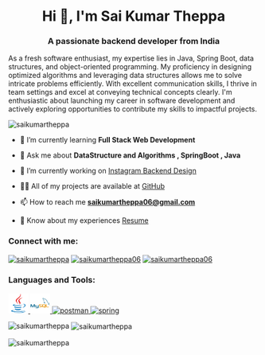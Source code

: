 <h1 align="center">Hi 👋, I'm Sai Kumar Theppa</h1>
<h3 align="center">A passionate backend developer from India</h3>
<p>As a fresh software enthusiast, my expertise lies in Java, Spring Boot, data structures, and object-oriented programming. My proficiency in designing optimized algorithms and leveraging data structures allows me to solve intricate problems efficiently. With excellent communication skills, I thrive in team settings and excel at conveying technical concepts clearly. I'm enthusiastic about launching my career in software development and actively exploring opportunities to contribute my skills to impactful projects.</p> 

<p align="left"> <img src="https://komarev.com/ghpvc/?username=saikumartheppa&label=Profile%20views&color=0e75b6&style=flat" alt="saikumartheppa" /> </p>

- 🌱 I’m currently learning **Full Stack Web Development**

- 💬 Ask me about **DataStructure and Algorithms , SpringBoot , Java**
 
- 🔭 I’m currently working on [Instagram Backend Design](https://github.com/Saikumartheppa/InstagramBackend.git)

- 👨‍💻 All of my projects are available at [GitHub](https://github.com/Saikumartheppa?tab=repositories)

- 📫 How to reach me **saikumartheppa06@gmail.com**

- 📄 Know about my experiences [Resume](https://docs.google.com/document/d/1-M41S67fYhY7JunrdfUxlik-QsK4Q7KknGpNt0Vq770/edit?usp=drivesdk)

<h3 align="left">Connect with me:</h3>
<p align="left">
<a href="https://linkedin.com/in/saikumartheppa" target="blank"><img align="center" src="https://raw.githubusercontent.com/rahuldkjain/github-profile-readme-generator/master/src/images/icons/Social/linked-in-alt.svg" alt="saikumartheppa" height="30" width="40" /></a>
<a href="https://www.hackerrank.com/saikumartheppa06" target="blank"><img align="center" src="https://raw.githubusercontent.com/rahuldkjain/github-profile-readme-generator/master/src/images/icons/Social/hackerrank.svg" alt="saikumartheppa06" height="30" width="40" /></a>
<a href="https://www.leetcode.com/saikumartheppa06" target="blank"><img align="center" src="https://raw.githubusercontent.com/rahuldkjain/github-profile-readme-generator/master/src/images/icons/Social/leet-code.svg" alt="saikumartheppa06" height="30" width="40" /></a>
</p>

<h3 align="left">Languages and Tools:</h3>
<p align="left"> <a href="https://www.java.com" target="_blank" rel="noreferrer"> <img src="https://raw.githubusercontent.com/devicons/devicon/master/icons/java/java-original.svg" alt="java" width="40" height="40"/> </a> <a href="https://www.mysql.com/" target="_blank" rel="noreferrer"> <img src="https://raw.githubusercontent.com/devicons/devicon/master/icons/mysql/mysql-original-wordmark.svg" alt="mysql" width="40" height="40"/> </a> <a href="https://postman.com" target="_blank" rel="noreferrer"> <img src="https://www.vectorlogo.zone/logos/getpostman/getpostman-icon.svg" alt="postman" width="40" height="40"/> </a> <a href="https://spring.io/" target="_blank" rel="noreferrer"> <img src="https://www.vectorlogo.zone/logos/springio/springio-icon.svg" alt="spring" width="40" height="40"/> </a> </p>

<p><img align="left" src="https://github-readme-stats.vercel.app/api/top-langs?username=saikumartheppa&show_icons=true&locale=en&layout=compact" alt="saikumartheppa" /></p>

<p>&nbsp;<img align="center" src="https://github-readme-stats.vercel.app/api?username=saikumartheppa&show_icons=true&locale=en" alt="saikumartheppa" /></p>

<p><img align="center" src="https://github-readme-streak-stats.herokuapp.com/?user=saikumartheppa&" alt="saikumartheppa" /></p>

